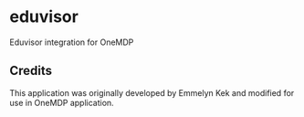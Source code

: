 # eduvisor

Eduvisor integration for OneMDP

## Credits

This application was originally developed by Emmelyn Kek and modified for use in OneMDP application.
